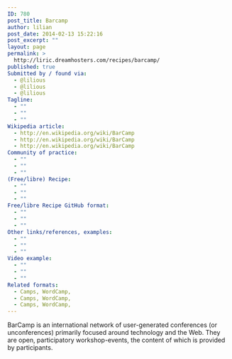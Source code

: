 ```yaml
---
ID: 780
post_title: Barcamp
author: lilian
post_date: 2014-02-13 15:22:16
post_excerpt: ""
layout: page
permalink: >
  http://liric.dreamhosters.com/recipes/barcamp/
published: true
Submitted by / found via:
  - @lilious
  - @lilious
  - @lilious
Tagline:
  - ""
  - ""
  - ""
Wikipedia article:
  - http://en.wikipedia.org/wiki/BarCamp
  - http://en.wikipedia.org/wiki/BarCamp
  - http://en.wikipedia.org/wiki/BarCamp
Community of practice:
  - ""
  - ""
  - ""
(Free/libre) Recipe:
  - ""
  - ""
  - ""
Free/libre Recipe GitHub format:
  - ""
  - ""
  - ""
Other links/references, examples:
  - ""
  - ""
  - ""
Video example:
  - ""
  - ""
  - ""
Related formats:
  - Camps, WordCamp,
  - Camps, WordCamp,
  - Camps, WordCamp,
---
```

BarCamp is an international network of user-generated conferences (or unconferences) primarily focused around technology and the Web. They are open, participatory workshop-events, the content of which is provided by participants.